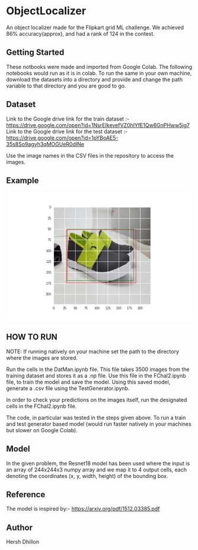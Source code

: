# ObjectLocalizer
An object localizer made for the Flipkart grid ML challenge. We achieved 86% accuracy(approx), and had a rank of 124 in the contest.

## Getting Started
These notbooks were made and imported from Google Colab. The following notebooks would run as it is in colab. To run the same in your own machine, download the datasets into a directory and provide and change the path variable to that directory and you are good to go.

## Dataset
Link to the Google drive link for the train dataset :- https://drive.google.com/open?id=1NsrEIkevefVZ0hlYfE1Qw6GnPHww5jg7
Link to the Google drive link for the test dataset :- https://drive.google.com/open?id=1pYBoAE5-35s8So9agyh3qMOGUeR0dINe

Use the image names in the CSV files in the repository to access the images.

## Example
![alt text](173.png)

## HOW TO RUN

NOTE: If running natively on your machine set the path to the directory where the images are stored.

Run the cells in the DatMan.ipynb file. This file takes 3500 images from the training dataset and stores it as a .np file.
Use this file in the FChal2.ipynb file, to train the model and save the model.
Using this saved model, generate a .csv file using the TestGenerator.ipynb.

In order to check your predictions on the images itself, run the designated cells in the FChal2.ipynb file.

The code, in particular was tested in the steps given above. To run a train and test generator based model (would run faster natively in your machines but slower on Google Colab).

## Model

In the given problem, the Resnet18 model has been used where the input is an array of 244x244x3 numpy array and we map it to 4 output cells, each denoting the coordinates (x, y, width, height) of the bounding box.

## Reference
The model is inspired by:- https://arxiv.org/pdf/1512.03385.pdf

## Author

Hersh Dhillon

